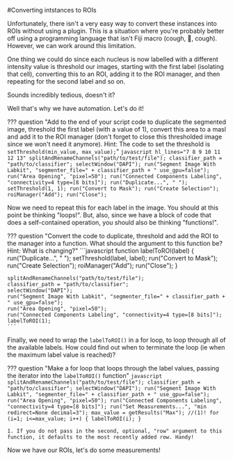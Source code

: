 #Converting intstances to ROIs

Unfortunately, there isn't a very easy way to convert these instances into ROIs without using a plugin. This is a situation where you're probably better off using a programming language that isn't Fiji macro (cough, :snake:, cough). However, we can work around this limitation.

One thing we could do since each nucleus is now labelled with a different intensity value is threshold our images, starting with the first label (isolating that cell), converting this to an ROI, adding it to the ROI manager, and then repeating for the second label and so on.

Sounds incredibly tedious, doesn't it?

Well that's why we have automation. Let's do it!

??? question "Add to the end of your script code to duplicate the segmented image, threshold the first label (with a value of 1), convert this area to a masl and add it to the ROI manager (don't forget to close this thresholded image since we won't need it anymore). Hint: The code to set the threshold is `setThreshold(min_value, max_value);`"
    ```javascript hl_lines="7 8 9 10 11 12 13"
    splitAndRenameChannels("path/to/test/file");
    classifier_path = "path/to/classifier";
    selectWindow("DAPI");
    run("Segment Image With Labkit", "segmenter_file=" + classifier_path + " use_gpu=false");
    run("Area Opening", "pixel=50");
    run("Connected Components Labeling", "connectivity=4 type=[8 bits]");
    run("Duplicate...", " ");
    setThreshold(1, 1);
    run("Convert to Mask");
    run("Create Selection");
    roiManager("Add");
    run("Close"); 
    ```

Now we need to repeat this for each label in the image. You should at this point be thinking "loops!". But, also, since we have a block of code that does a self-contained operation, you should also be thinking "functions!".

??? question "Convert the code to duplicate, threshold and add the ROI to the manager into a function. What should the argument to this function be? Hint: What is changing?"
    ```javascript
    function labelToROI(label) {
        run("Duplicate...", " ");
        setThreshold(label, label);
        run("Convert to Mask");
        run("Create Selection");
        roiManager("Add");
        run("Close");
        }

    splitAndRenameChannels("path/to/test/file");
    classifier_path = "path/to/classifier";
    selectWindow("DAPI");
    run("Segment Image With Labkit", "segmenter_file=" + classifier_path + " use_gpu=false");
    run("Area Opening", "pixel=50");
    run("Connected Components Labeling", "connectivity=4 type=[8 bits]");
    labelToROI(1);
    ```

Finally, we need to wrap the `labelToROI()` in a for loop, to loop through all of the available labels. How could find out when to terminate the loop (ie when the maximum label value is reached)?

??? question "Make a for loop that loops through the label values, passing the iterator into the `labelToROI()` function"
    ```javascript
    splitAndRenameChannels("path/to/test/file");
    classifier_path = "path/to/classifier";
    selectWindow("DAPI");
    run("Segment Image With Labkit", "segmenter_file=" + classifier_path + " use_gpu=false");
    run("Area Opening", "pixel=50");
    run("Connected Components Labeling", "connectivity=4 type=[8 bits]");
    run("Set Measurements...", "min redirect=None decimal=3");
    max_value = getResults("Max"); //(1)!
    for (i=1; i<=max_value; i++) {
        labelToROI(i);
    }
    ```

    1. If you do not pass in the second, optional, "row" argument to this function, it defaults to the most recently added row. Handy!


Now we have our ROIs, let's do some measurements!



    